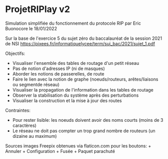 # ProjetRIPlay v2
Simulation simplifiée du fonctionnement du protocole RIP
par Eric Buonocore le 18/01/2022

Sur la base de l'exercice 5 du sujet zéro du baccalauréat
de la session 2021 de NSI
https://pixees.fr/informatiquelycee/term/suj_bac/2021/sujet_1.pdf

Objectifs:
  + Visualiser l'ensemble des tables de routage d'un petit réseau
  + Pas de notion d'adresses IP (ni de masques)
  + Aborder les notions de passerelles, de route
  + Faire le lien avec la notion de graphe
  (noeuds/routeurs, arêtes/liaisons ou segmentde réseau)
  + Visualiser la propagation de l'information dans les tables de routage
  + Observer la stabilisation du système après des perturbations
  + Visualiser la construction et la mise à jour des routes

Contraintes:
  + Pour rester lisible: les noeuds doivent avoir des noms courts
  (moins de 3 caractères)
  + Le réseau ne doit pas compter un trop grand nombre de routeurs
  (un dizaine au  maximum)

Sources images Freepix obtenues via flaticon.com pour les boutons:
      + Annuler
      + Configuration
      + Fusée
      + Paquet parachuté

